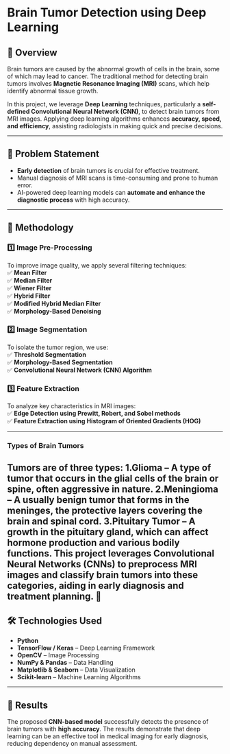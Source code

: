 # Brain Tumor Detection using Deep Learning

## 📌 Overview  
Brain tumors are caused by the abnormal growth of cells in the brain, some of which may lead to cancer. The traditional method for detecting brain tumors involves **Magnetic Resonance Imaging (MRI)** scans, which help identify abnormal tissue growth.  

In this project, we leverage **Deep Learning** techniques, particularly a **self-defined Convolutional Neural Network (CNN)**, to detect brain tumors from MRI images. Applying deep learning algorithms enhances **accuracy, speed, and efficiency**, assisting radiologists in making quick and precise decisions.  

---

## 🏥 Problem Statement  
- **Early detection** of brain tumors is crucial for effective treatment.  
- Manual diagnosis of MRI scans is time-consuming and prone to human error.  
- AI-powered deep learning models can **automate and enhance the diagnostic process** with high accuracy.  

---

## 🔬 Methodology  

### 1️⃣ Image Pre-Processing  
To improve image quality, we apply several filtering techniques:  
✅ **Mean Filter**  
✅ **Median Filter**  
✅ **Wiener Filter**  
✅ **Hybrid Filter**  
✅ **Modified Hybrid Median Filter**  
✅ **Morphology-Based Denoising**  

### 2️⃣ Image Segmentation  
To isolate the tumor region, we use:  
✅ **Threshold Segmentation**  
✅ **Morphology-Based Segmentation**  
✅ **Convolutional Neural Network (CNN) Algorithm**  

### 3️⃣ Feature Extraction  
To analyze key characteristics in MRI images:  
✅ **Edge Detection using Prewitt, Robert, and Sobel methods**  
✅ **Feature Extraction using Histogram of Oriented Gradients (HOG)**  

---
### Types of Brain Tumors
Tumors are of three types:
1.Glioma – A type of tumor that occurs in the glial cells of the brain or spine, often aggressive in nature.
2.Meningioma – A usually benign tumor that forms in the meninges, the protective layers covering the brain and spinal cord.
3.Pituitary Tumor – A growth in the pituitary gland, which can affect hormone production and various bodily functions.
This project leverages Convolutional Neural Networks (CNNs) to preprocess MRI images and classify brain tumors into these categories, aiding in early diagnosis and treatment planning. 🚀
---

## 🛠️ Technologies Used  
- **Python**  
- **TensorFlow / Keras** – Deep Learning Framework  
- **OpenCV** – Image Processing  
- **NumPy & Pandas** – Data Handling  
- **Matplotlib & Seaborn** – Data Visualization  
- **Scikit-learn** – Machine Learning Algorithms  

---

## 🎯 Results  
The proposed **CNN-based model** successfully detects the presence of brain tumors with **high accuracy**. The results demonstrate that deep learning can be an effective tool in medical imaging for early diagnosis, reducing dependency on manual assessment.  
